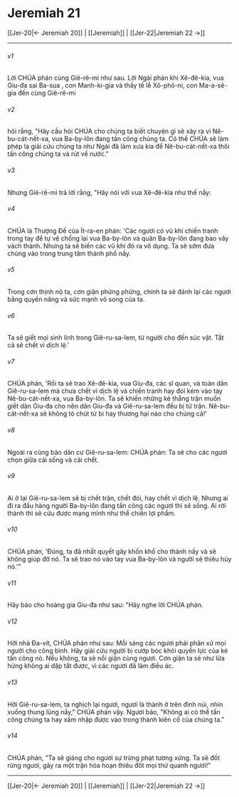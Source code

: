 # Jeremiah 21

[[Jer-20|← Jeremiah 20]] | [[Jeremiah]] | [[Jer-22|Jeremiah 22 →]]
***



###### v1 
Lời CHÚA phán cùng Giê-rê-mi như sau. Lời Ngài phán khi Xê-đê-kia, vua Giu-đa sai Ba-sua , con Manh-ki-gia và thầy tế lễ Xô-phô-ni, con Ma-a-sê-gia đến cùng Giê-rê-mi 

###### v2 
hỏi rằng, "Hãy cầu hỏi CHÚA cho chúng ta biết chuyện gì sẽ xảy ra vì Nê-bu-cát-nết-xa, vua Ba-by-lôn đang tấn công chúng ta. Có thể CHÚA sẽ làm phép lạ giải cứu chúng ta như Ngài đã làm xưa kia để Nê-bu-cát-nết-xa thôi tấn công chúng ta và rút về nước." 

###### v3 
Nhưng Giê-rê-mi trả lời rằng, "Hãy nói với vua Xê-đê-kia như thế nầy: 

###### v4 
CHÚA là Thượng Đế của Ít-ra-en phán: 'Các ngươi có vũ khí chiến tranh trong tay để tự vệ chống lại vua Ba-by-lôn và quân Ba-by-lôn đang bao vây vách thành. Nhưng ta sẽ biến các vũ khí đó ra vô dụng. Ta sẽ sớm đưa chúng vào trong trung tâm thành phố nầy. 

###### v5 
Trong cơn thịnh nộ ta, cơn giận phừng phừng, chính ta sẽ đánh lại các ngươi bằng quyền năng và sức mạnh vô song của ta. 

###### v6 
Ta sẽ giết mọi sinh linh trong Giê-ru-sa-lem, từ người cho đến súc vật. Tất cả sẽ chết vì dịch lệ.' 

###### v7 
CHÚA phán, 'Rồi ta sẽ trao Xê-đê-kia, vua Giu-đa, các sĩ quan, và toàn dân Giê-ru-sa-lem mà chưa chết vì dịch lệ và chiến tranh hay đói kém vào tay Nê-bu-cát-nết-xa, vua Ba-by-lôn. Ta sẽ khiến những kẻ thắng trận muốn giết dân Giu-đa cho nên dân Giu-đa và Giê-ru-sa-lem đều bị tử trận. Nê-bu-cát-nết-xa sẽ không tỏ chút từ bi hay thương hại nào cho chúng cả!' 

###### v8 
Ngoài ra cũng bảo dân cư Giê-ru-sa-lem: CHÚA phán: Ta sẽ cho các ngươi chọn giữa cái sống và cái chết. 

###### v9 
Ai ở lại Giê-ru-sa-lem sẽ bị chết trận, chết đói, hay chết vì dịch lệ. Nhưng ai đi ra đầu hàng người Ba-by-lôn đang tấn công các ngươi thì sẽ sống. Ai rời thành thì sẽ cứu được mạng mình như thể chiến lợi phẩm. 

###### v10 
CHÚA phán, 'Đúng, ta đã nhất quyết gây khốn khổ cho thành nầy và sẽ không giúp đỡ nó. Ta sẽ trao nó vào tay vua Ba-by-lôn và người sẽ thiêu hủy nó.'" 

###### v11 
Hãy bảo cho hoàng gia Giu-đa như sau: "Hãy nghe lời CHÚA phán. 

###### v12 
Hỡi nhà Đa-vít, CHÚA phán như sau: Mỗi sáng các ngươi phải phân xử mọi người cho công bình. Hãy giải cứu người bị cướp bóc khỏi quyền lực của kẻ tấn công nó. Nếu không, ta sẽ nổi giận cùng ngươi. Cơn giận ta sẽ như lửa hừng không ai dập tắt được, vì các ngươi đã làm điều ác. 

###### v13 
Hỡi Giê-ru-sa-lem, ta nghịch lại ngươi, ngươi là thành ở trên đỉnh núi, nhìn xuống thung lũng nầy," CHÚA phán vậy. Ngươi bảo, "Không ai có thể tấn công chúng ta hay xâm nhập được vào trong thành kiên cố của chúng ta." 

###### v14 
CHÚA phán, "Ta sẽ giáng cho ngươi sự trừng phạt tương xứng. Ta sẽ đốt rừng ngươi, gây ra một trận hỏa hoạn thiêu đốt mọi thứ quanh ngươi!"

***
[[Jer-20|← Jeremiah 20]] | [[Jeremiah]] | [[Jer-22|Jeremiah 22 →]]
